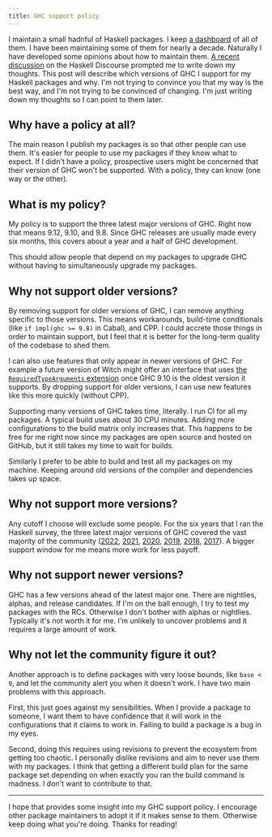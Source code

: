 ```yaml
---
title: GHC support policy
---
```


I maintain a small hadnful of Haskell packages.
I keep [a dashboard](https://github.com/tfausak/haskell-packages/blob/060d4bdd9384973fd70ecb8ecc8510ead3e6c5cc/README.md) of all of them.
I have been maintaining some of them for nearly a decade.
Naturally I have developed some opinions about how to maintain them.
[A recent discussion](https://discourse.haskell.org/t/how-much-effort-does-backwards-compatibility-require-from-library-authors/11584) on the Haskell Discourse prompted me to write down my thoughts.
This post will describe which versions of GHC I support for my Haskell packages and why.
I'm not trying to convince you that my way is the best way, and I'm not trying to be convinced of changing.
I'm just writing down my thoughts so I can point to them later.

## Why have a policy at all?

The main reason I publish my packages is so that other people can use them.
It's easier for people to use my packages if they know what to expect.
If I didn't have a policy, prospective users might be concerned that their version of GHC won't be supported.
With a policy, they can know (one way or the other).

## What is my policy?

My policy is to support the three latest major versions of GHC.
Right now that means 9.12, 9.10, and 9.8.
Since GHC releases are usually made every six months, this covers about a year and a half of GHC development.

This should allow people that depend on my packages to upgrade GHC without having to simultaneously upgrade my packages.

## Why not support older versions?

By removing support for older versions of GHC, I can remove anything specific to those versions.
This means workarounds, build-time conditionals (like `if impl(ghc >= 9.8)` in Cabal), and CPP.
I could accrete those things in order to maintain support, but I feel that it is better for the long-term quality of the codebase to shed them.

I can also use features that only appear in newer versions of GHC.
For example a future version of Witch might offer an interface that uses [the `RequiredTypeArguments` extension](https://downloads.haskell.org/~ghc/9.12.1/docs/users_guide/exts/required_type_arguments.html) once GHC 9.10 is the oldest version it supports.
By dropping support for older versions, I can use new features like this more quickly (without CPP).

Supporting many versions of GHC takes time, literally.
I run CI for all my packages.
A typical build uses about 30 CPU minutes.
Adding more configurations to the build matrix only increases that.
This happens to be free for me right now since my packages are open source and hosted on GitHub, but it still takes my time to wait for builds.

Similarly I prefer to be able to build and test all my packages on my machine.
Keeping around old versions of the compiler and dependencies takes up space.

## Why not support more versions?

Any cutoff I choose will exclude some people.
For the six years that I ran the Haskell survey, the three latest major versions of GHC covered the vast majority of the community
([2022](https://taylor.fausak.me/2022/11/18/haskell-survey-results/#s2q4),
[2021](https://taylor.fausak.me/2021/11/16/haskell-survey-results/#s2q4),
[2020](https://taylor.fausak.me/2020/11/22/haskell-survey-results/#s2q4),
[2019](https://taylor.fausak.me/2019/11/16/haskell-survey-results/#s2q4),
[2018](https://taylor.fausak.me/2018/11/18/2018-state-of-haskell-survey-results/#question-035),
[2017](https://taylor.fausak.me/2017/11/15/2017-state-of-haskell-survey-results/#question-18)).
A bigger support window for me means more work for less payoff.

## Why not support newer versions?

GHC has a few versions ahead of the latest major one.
There are nightlies, alphas, and release candidates.
If I'm on the ball enough, I try to test my packages with the RCs.
Otherwise I don't bother with alphas or nightlies.
Typically it's not worth it for me.
I'm unlikely to uncover problems and it requires a large amount of work.

## Why not let the community figure it out?

Another approach is to define packages with very loose bounds, like `base < 9`, and let the community alert you when it doesn't work.
I have two main problems with this approach.

First, this just goes against my sensibilities.
When I provide a package to someone, I want them to have confidence that it will work in the configurations that it claims to work in.
Failing to build a package is a bug in my eyes.

Second, doing this requires using revisions to prevent the ecosystem from getting too chaotic.
I personally dislike revisions and aim to never use them with my packages.
I think that getting a different build plan for the same package set depending on when exactly you ran the build command is madness.
I don't want to contribute to that.

---

I hope that provides some insight into my GHC support policy.
I encourage other package maintainers to adopt it if it makes sense to them.
Otherwise keep doing what you're doing.
Thanks for reading!
